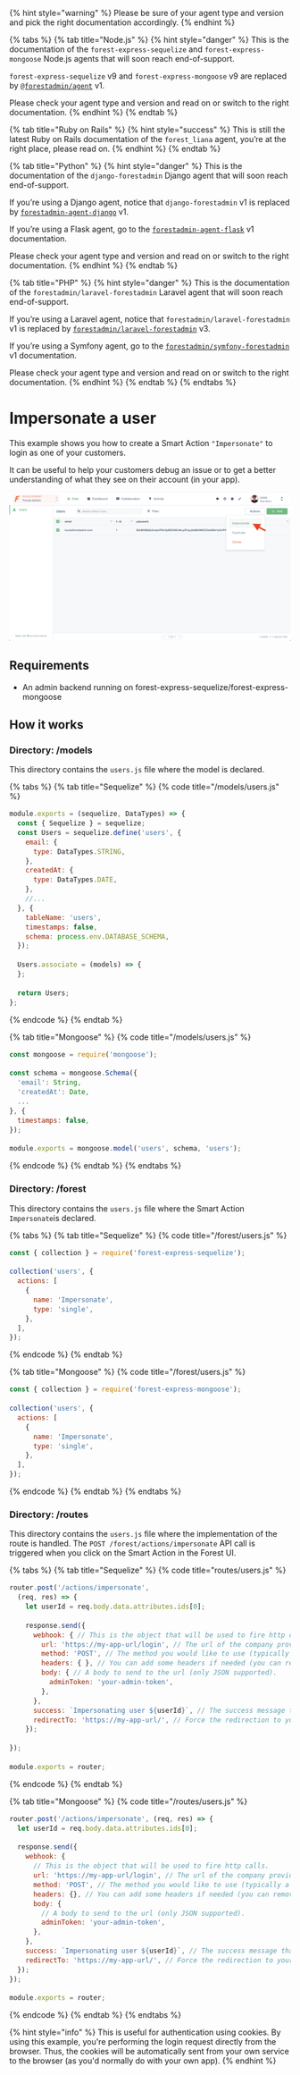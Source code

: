 {% hint style="warning" %}
Please be sure of your agent type and version and pick the right documentation accordingly.
{% endhint %}

{% tabs %}
{% tab title="Node.js" %}
{% hint style="danger" %}
This is the documentation of the `forest-express-sequelize` and `forest-express-mongoose` Node.js agents that will soon reach end-of-support.

`forest-express-sequelize` v9 and `forest-express-mongoose` v9 are replaced by [`@forestadmin/agent`](https://docs.forestadmin.com/developer-guide-agents-nodejs/) v1.

Please check your agent type and version and read on or switch to the right documentation.
{% endhint %}
{% endtab %}

{% tab title="Ruby on Rails" %}
{% hint style="success" %}
This is still the latest Ruby on Rails documentation of the `forest_liana` agent, you’re at the right place, please read on.
{% endhint %}
{% endtab %}

{% tab title="Python" %}
{% hint style="danger" %}
This is the documentation of the `django-forestadmin` Django agent that will soon reach end-of-support.

If you’re using a Django agent, notice that `django-forestadmin` v1 is replaced by [`forestadmin-agent-django`](https://docs.forestadmin.com/developer-guide-agents-python) v1.

If you’re using a Flask agent, go to the [`forestadmin-agent-flask`](https://docs.forestadmin.com/developer-guide-agents-python) v1 documentation.

Please check your agent type and version and read on or switch to the right documentation.
{% endhint %}
{% endtab %}

{% tab title="PHP" %}
{% hint style="danger" %}
This is the documentation of the `forestadmin/laravel-forestadmin` Laravel agent that will soon reach end-of-support.

If you’re using a Laravel agent, notice that `forestadmin/laravel-forestadmin` v1 is replaced by [`forestadmin/laravel-forestadmin`](https://docs.forestadmin.com/developer-guide-agents-php) v3.

If you’re using a Symfony agent, go to the [`forestadmin/symfony-forestadmin`](https://docs.forestadmin.com/developer-guide-agents-php) v1 documentation.

Please check your agent type and version and read on or switch to the right documentation.
{% endhint %}
{% endtab %}
{% endtabs %}

# Impersonate a user

This example shows you how to create a Smart Action `"Impersonate"` to login as one of your customers.

It can be useful to help your customers debug an issue or to get a better understanding of what they see on their account (in your app).

![](<../../../.gitbook/assets/image (495).png>)

## Requirements

- An admin backend running on forest-express-sequelize/forest-express-mongoose

## How it works

### Directory: /models

This directory contains the `users.js` file where the model is declared.

{% tabs %}
{% tab title="Sequelize" %}
{% code title="/models/users.js" %}

```javascript
module.exports = (sequelize, DataTypes) => {
  const { Sequelize } = sequelize;
  const Users = sequelize.define('users', {
    email: {
      type: DataTypes.STRING,
    },
    createdAt: {
      type: DataTypes.DATE,
    },
    //...
  }, {
    tableName: 'users',
    timestamps: false,
    schema: process.env.DATABASE_SCHEMA,
  });
​
  Users.associate = (models) => {
  };
​
  return Users;
};
```

{% endcode %}
{% endtab %}

{% tab title="Mongoose" %}
{% code title="/models/users.js" %}

```javascript
const mongoose = require('mongoose');

const schema = mongoose.Schema({
  'email': String,
  'createdAt': Date,
  ...
}, {
  timestamps: false,
});

module.exports = mongoose.model('users', schema, 'users');
```

{% endcode %}
{% endtab %}
{% endtabs %}

### **Directory: /forest**

This directory contains the `users.js` file where the Smart Action `Impersonate`is declared.

{% tabs %}
{% tab title="Sequelize" %}
{% code title="/forest/users.js" %}

```javascript
const { collection } = require('forest-express-sequelize');

collection('users', {
  actions: [
    {
      name: 'Impersonate',
      type: 'single',
    },
  ],
});
```

{% endcode %}
{% endtab %}

{% tab title="Mongoose" %}
{% code title="/forest/users.js" %}

```javascript
const { collection } = require('forest-express-mongoose');

collection('users', {
  actions: [
    {
      name: 'Impersonate',
      type: 'single',
    },
  ],
});
```

{% endcode %}
{% endtab %}
{% endtabs %}

### **Directory: /routes**

This directory contains the `users.js` file where the implementation of the route is handled. The `POST /forest/actions/impersonate` API call is triggered when you click on the Smart Action in the Forest UI.&#x20;

{% tabs %}
{% tab title="Sequelize" %}
{% code title="routes/users.js" %}

```javascript
router.post('/actions/impersonate',
  (req, res) => {
    let userId = req.body.data.attributes.ids[0];
​
    response.send({
      webhook: { // This is the object that will be used to fire http calls.
        url: 'https://my-app-url/login', // The url of the company providing the service.
        method: 'POST', // The method you would like to use (typically a POST).
        headers: { }, // You can add some headers if needed (you can remove it).
        body: { // A body to send to the url (only JSON supported).
          adminToken: 'your-admin-token',
        },
      },
      success: `Impersonating user ${userId}`, // The success message that will be toasted.
      redirectTo: 'https://my-app-url/', // Force the redirection to your app if needed.
    });
​
});
​
module.exports = router;
```

{% endcode %}
{% endtab %}

{% tab title="Mongoose" %}
{% code title="/routes/users.js" %}

```javascript
router.post('/actions/impersonate', (req, res) => {
  let userId = req.body.data.attributes.ids[0];

  response.send({
    webhook: {
      // This is the object that will be used to fire http calls.
      url: 'https://my-app-url/login', // The url of the company providing the service.
      method: 'POST', // The method you would like to use (typically a POST).
      headers: {}, // You can add some headers if needed (you can remove it).
      body: {
        // A body to send to the url (only JSON supported).
        adminToken: 'your-admin-token',
      },
    },
    success: `Impersonating user ${userId}`, // The success message that will be toasted.
    redirectTo: 'https://my-app-url/', // Force the redirection to your app if needed.
  });
});

module.exports = router;
```

{% endcode %}
{% endtab %}
{% endtabs %}

{% hint style="info" %}
This is useful for authentication using cookies. By using this example, you're performing the login request directly from the browser. Thus, the cookies will be automatically sent from your own service to the browser (as you'd normally do with your own app).
{% endhint %}
